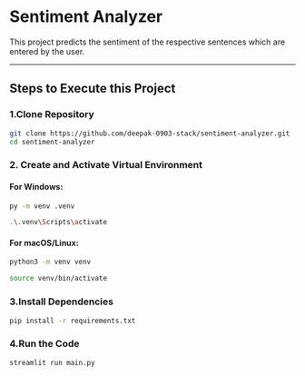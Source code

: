 # Sentiment Analyzer #

This project predicts the sentiment of the respective sentences which are entered by the user.

--- 

## Steps to Execute this Project

### 1.Clone Repository

```bash
git clone https://github.com/deepak-0903-stack/sentiment-analyzer.git
cd sentiment-analyzer
``` 
### 2. Create and Activate Virtual Environment

#### For Windows:

```bash
py -m venv .venv

.\.venv\Scripts\activate
```
#### For macOS/Linux:

```bash
python3 -m venv venv

source venv/bin/activate
```
### 3.Install Dependencies

```bash
pip install -r requirements.txt
```
### 4.Run the Code

```bash
streamlit run main.py
```
